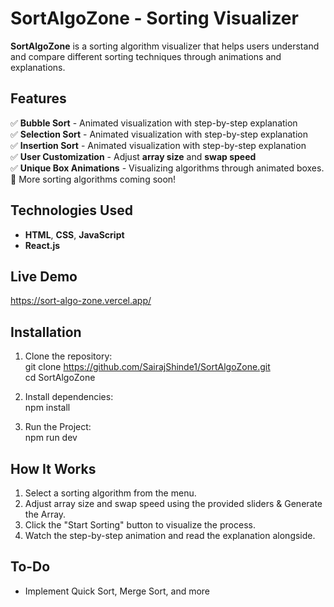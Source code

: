 # SortAlgoZone - Sorting Visualizer

**SortAlgoZone** is a sorting algorithm visualizer that helps users understand and compare different sorting techniques through animations and explanations.

## Features

✅ **Bubble Sort** - Animated visualization with step-by-step explanation  
✅ **Selection Sort** - Animated visualization with step-by-step explanation  
✅ **Insertion Sort** - Animated visualization with step-by-step explanation  
✅ **User Customization** - Adjust **array size** and **swap speed**  
✅ **Unique Box Animations** - Visualizing algorithms through animated boxes.  
🚀 More sorting algorithms coming soon!

## Technologies Used

- **HTML**, **CSS**, **JavaScript**
- **React.js**

## Live Demo
https://sort-algo-zone.vercel.app/

## Installation

1. Clone the repository:  
   git clone https://github.com/SairajShinde1/SortAlgoZone.git
   <br>
   cd SortAlgoZone

2. Install dependencies:
   <br>
   npm install

3. Run the Project:
   <br>
   npm run dev

## How It Works

1. Select a sorting algorithm from the menu.
2. Adjust array size and swap speed using the provided sliders & Generate the Array.
3. Click the "Start Sorting" button to visualize the process.
4. Watch the step-by-step animation and read the explanation alongside.

## To-Do

- Implement Quick Sort, Merge Sort, and more
